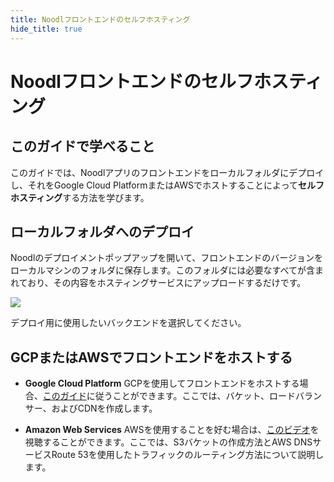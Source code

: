 ```yaml
---
title: Noodlフロントエンドのセルフホスティング
hide_title: true
---
```


# Noodlフロントエンドのセルフホスティング

## このガイドで学べること

このガイドでは、Noodlアプリのフロントエンドをローカルフォルダにデプロイし、それをGoogle Cloud PlatformまたはAWSでホストすることによって**セルフホスティング**する方法を学びます。

## ローカルフォルダへのデプロイ

Noodlのデプロイメントポップアップを開いて、フロントエンドのバージョンをローカルマシンのフォルダに保存します。このフォルダには必要なすべてが含まれており、その内容をホスティングサービスにアップロードするだけです。

<div className="ndl-image-with-background l">

![](/docs/guides/deploy/hosting-frontend/noodl-deploy-to-folder.png)

</div>

デプロイ用に使用したいバックエンドを選択してください。

## GCPまたはAWSでフロントエンドをホストする

- **Google Cloud Platform** GCPを使用してフロントエンドをホストする場合、[このガイド](https://cloud.google.com/storage/docs/hosting-static-website)に従うことができます。ここでは、バケット、ロードバランサー、およびCDNを作成します。

- **Amazon Web Services** AWSを使用することを好む場合は、[このビデオ](https://www.youtube.com/watch?v=BpFKnPae1oY&ab_channel=AmazonWebServices)を視聴することができます。ここでは、S3バケットの作成方法とAWS DNSサービスRoute 53を使用したトラフィックのルーティング方法について説明します。